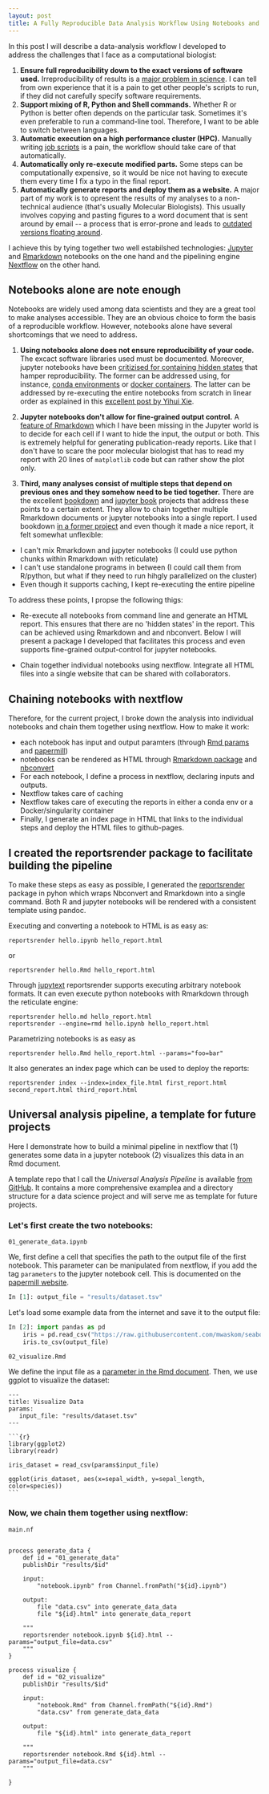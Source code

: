 ```yaml
---
layout: post
title: A Fully Reproducible Data Analysis Workflow Using Notebooks and Nextflow 
---
```


In this post I will describe a data-analysis workflow I developed to  
address the challenges that I face as a computational biologist:

1. **Ensure full reproducibility down to the exact versions of software used.**
   Irreproducibility of results is a [major problem in science](https://www.nature.com/news/1-500-scientists-lift-the-lid-on-reproducibility-1.19970).
   I can tell from own experience that it is a pain to get other people's
   scripts to run, if they did not carefully specify software requirements. 
2. **Support mixing of R, Python and Shell commands.** Whether R or Python is
   better often depends on the particular task. Sometimes it's even 
   preferable to run a command-line tool. Therefore, I want to be 
   able to switch between languages. 
3. **Automatic execution on a high performance cluster (HPC).** Manually writing
   [job scripts](https://www.msi.umn.edu/content/job-submission-and-scheduling-pbs-scripts) 
   is a pain, the workflow should take care of that automatically. 
4. **Automatically only re-execute modified parts.** Some steps can be
   computationally expensive, so it would be nice not having to execute them
   every time I fix a typo in the final report. 
5. **Automatically generate reports and deploy them as a website.** 
   A major part of my work is to opresent the results of my analyses 
   to a non-technical audience (that's usually Molecular Biologists).
   This usually involves copying and pasting figures to a word document
   that is sent around by email -- a process that is error-prone and leads 
   to [outdated versions floating around](https://xkcd.com/1459/). 


I achieve this by tying together two well estabilshed technologies: 
[Jupyter](https://jupyter-notebook-beginner-guide.readthedocs.io/en/latest/what_is_jupyter.html)
and [Rmarkdown](https://rmarkdown.rstudio.com/) notebooks on the one hand and the
pipelining engine [Nextflow](https://www.nextflow.io/) on the other hand. 


## Notebooks alone are note enough
Notebooks are widely used among data scientists and they are a great tool to make 
analyses accessible. They are an obvious choice to form the basis
of a reproducible workflow. However, notebooks alone have several shortcomings
that we need to address. 

1. **Using notebooks alone does not ensure reproducibility of your code.** The 
   excact software libraries used must be documented. Moreover, jupyter
   notebooks have been 
   [critizised for containing hidden states](https://docs.google.com/presentation/d/1n2RlMdmv1p25Xy5thJUhkKGvjtV-dkAIsUXP-AL4ffI/preview#slide=id.g362da58057_0_1)
   that hamper reproducibility. The former can be addressed using, for instance,
   [conda environments](https://towardsdatascience.com/data-science-best-practices-python-environments-354b0dacd43a)
   or [docker containers](https://towardsdatascience.com/docker-made-easy-for-data-scientists-b32efbc23165).
   The latter can be addressed by re-executing the entire notebooks from scratch
   in linear order as explained in this [excellent post by Yihui Xie](https://yihui.org/en/2018/09/notebook-war/). 

2. **Jupyter notebooks don't allow for fine-grained output control.**
   A [feature of Rmarkdown](https://yihui.org/knitr/options/#text-results)
   which I have been missing in the Jupyter world is 
   to decide for each cell if I want to hide the input, the output or both. 
   This is extremely helpful for generating publication-ready reports. Like 
   that I don't have to scare the poor molecular biologist that has to read 
   my report with 20 lines of `matplotlib` code but can rather show the 
   plot only. 

3. **Third, many analyses consist of multiple steps that depend on previous ones and they somehow need to be tied together.** 
There are the excellent [bookdown]() and [jupyter book]() projects that address these points to a certain extent. They allow to chain together multiple Rmarkdown documents or jupyter notebooks
into a single report. I used bookdown [in a former project]() and even though it made a nice report, it felt somewhat unflexible: 
* I can't mix Rmarkdown and jupyter notebooks (I could use python chunks within Rmarkdown with reticulate) 
* I can't use standalone programs in between (I could call them from R/python, but what if they need to run hihgly parallelized on the cluster) 
* Even though it supports caching, I kept re-executing the entire pipeline


To address these points, I propse the following thigs: 

* Re-execute all notebooks from command line and generate an HTML report. This ensures that there are no
'hidden states' in the report. This can be achieved using Rmarkdown and and
nbconvert. Below I will present a package I developed that facilitates this
process and even supports fine-grained output-control for jupyter notebooks. 

* Chain together individual notebooks using nextflow. Integrate all HTML files
  into a single website that can be shared with collaborators. 


## Chaining notebooks with nextflow
Therefore, for the current project, I broke down the analysis into individual notebooks and chain them together using nextflow. 
How to make it work:

* each notebook has input and output paramters (through [Rmd params]() and [papermill]())
* notebooks can be rendered as HTML through [Rmarkdown package]() and [nbconvert]()
* For each notebook, I define a process in nextflow, declaring inputs and outputs.
* Nextflow takes care of caching
* Nextflow takes care of executing the reports in either a conda env or a Docker/singularity container
* Finally, I generate an index page in HTML that links to the individual steps and deploy the HTML files to github-pages. 


## I created the reportsrender package to facilitate building the pipeline
To make these steps as easy as possible, I generated the [reportsrender]() package in pyhon which
wraps Nbconvert and Rmarkdown into a single command. Both R and jupyter notebooks will 
be rendered with a consistent template using pandoc. 

Executing and converting a notebook to HTML is as easy as: 
```
reportsrender hello.ipynb hello_report.html
```

or

```
reportsrender hello.Rmd hello_report.html
```

Through [jupytext]() reportsrender supports executing arbitrary notebook formats. It can even execute 
python notebooks with Rmarkdown through the reticulate engine:

```
reportsrender hello.md hello_report.html
reportsrender --engine=rmd hello.ipynb hello_report.html
```

Parametrizing notebooks is as easy as

```
reportsrender hello.Rmd hello_report.html --params="foo=bar"
```


It also generates an index page which can be used to deploy the reports: 
```
reportsrender index --index=index_file.html first_report.html second_report.html third_report.html
```

## Universal analysis pipeline, a template for future projects 
Here I demonstrate how to build a minimal pipeline in nextflow that
(1) generates some data in a jupyter notebook
(2) visualizes this data in an Rmd document. 

A template repo that I call the *Universal Analysis Pipeline* is available [from GitHub](). It contains 
a more comprehensive examplea and a directory structure for a data science project and will
serve me as template for future projects. 


### Let's first create the two notebooks: 

`01_generate_data.ipynb`

We, first define a cell that specifies the path to the output file of the first notebook. 
This parameter can be manipulated from nextflow, if you add the tag `parameters` to the 
jupyter notebook cell. This is documented on the [papermill website](). 

```python
In [1]: output_file = "results/dataset.tsv"
```

Let's load some example data from the internet and save it to the output file: 

```python
In [2]: import pandas as pd
	iris = pd.read_csv("https://raw.githubusercontent.com/mwaskom/seaborn-data/master/iris.csv")
	iris.to_csv(output_file)
```

`02_visualize.Rmd`

We define the input file as a [parameter in the Rmd document](). Then, we use ggplot 
to visualize the dataset:

````Rmd
---
title: Visualize Data
params:
   input_file: "results/dataset.tsv"
---

```{r}
library(ggplot2)
library(readr)

iris_dataset = read_csv(params$input_file)

ggplot(iris_dataset, aes(x=sepal_width, y=sepal_length, color=species))
```
````

### Now, we chain them together using nextflow:
`main.nf`

```nextflow

process generate_data {
	def id = "01_generate_data"
	publishDir "results/$id"

	input:
		"notebook.ipynb" from Channel.fromPath("${id}.ipynb")

	output:
		file "data.csv" into generate_data_data
		file "${id}.html" into generate_data_report

	"""
	reportsrender notebook.ipynb ${id}.html --params="output_file=data.csv"
	"""
}

process visualize {
	def id = "02_visualize"
	publishDir "results/$id"

	input:
		"notebook.Rmd" from Channel.fromPath("${id}.Rmd")
		"data.csv" from generate_data_data

	output:
		file "${id}.html" into generate_data_report

	"""
	reportsrender notebook.Rmd ${id}.html --params="output_file=data.csv"
	"""

}

```
